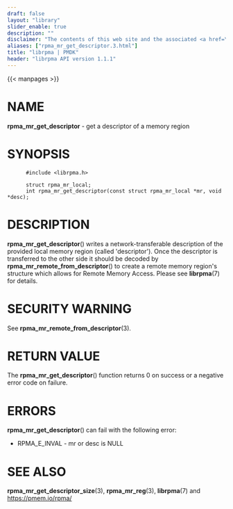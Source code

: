 ```yaml
---
draft: false
layout: "library"
slider_enable: true
description: ""
disclaimer: "The contents of this web site and the associated <a href=\"https://github.com/pmem\">GitHub repositories</a> are BSD-licensed open source."
aliases: ["rpma_mr_get_descriptor.3.html"]
title: "librpma | PMDK"
header: "librpma API version 1.1.1"
---
```

{{< manpages >}}

[comment]: <> (SPDX-License-Identifier: BSD-3-Clause)
[comment]: <> (Copyright 2020-2023, Intel Corporation)

# NAME

**rpma_mr_get_descriptor** - get a descriptor of a memory region

# SYNOPSIS

          #include <librpma.h>

          struct rpma_mr_local;
          int rpma_mr_get_descriptor(const struct rpma_mr_local *mr, void *desc);

# DESCRIPTION

**rpma_mr_get_descriptor**() writes a network-transferable description
of the provided local memory region (called \'descriptor\'). Once the
descriptor is transferred to the other side it should be decoded by
**rpma_mr_remote_from_descriptor**() to create a remote memory region\'s
structure which allows for Remote Memory Access. Please see
**librpma**(7) for details.

# SECURITY WARNING

See **rpma_mr_remote_from_descriptor**(3).

# RETURN VALUE

The **rpma_mr_get_descriptor**() function returns 0 on success or a
negative error code on failure.

# ERRORS

**rpma_mr_get_descriptor**() can fail with the following error:

-   RPMA_E\_INVAL - mr or desc is NULL

# SEE ALSO

**rpma_mr_get_descriptor_size**(3), **rpma_mr_reg**(3), **librpma**(7)
and https://pmem.io/rpma/
